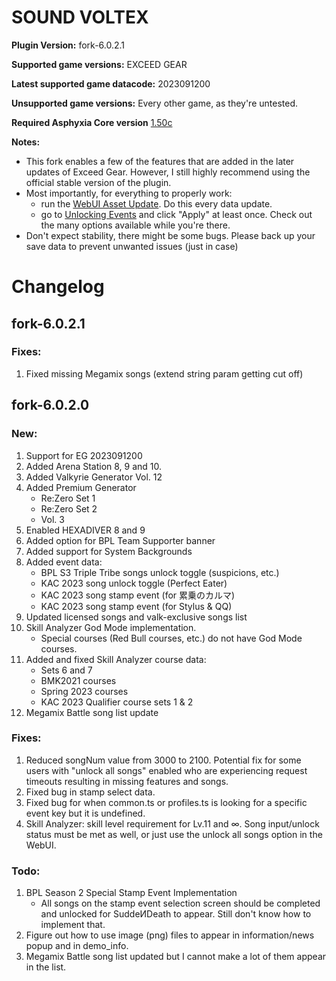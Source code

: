 # SOUND VOLTEX

**Plugin Version:** fork-6.0.2.1

**Supported game versions:** EXCEED GEAR

**Latest supported game datacode:** 2023091200

**Unsupported game versions:** Every other game, as they're untested.

**Required Asphyxia Core version** [1.50c](https://github.com/asphyxia-core/asphyxia-core.github.io/releases/tag/v1.50)

**Notes:**
- This fork enables a few of the features that are added in the later updates of Exceed Gear. However, I still highly recommend using the official stable version of the plugin. 
- Most importantly, for everything to properly work:
	- run the [WebUI Asset Update](/plugin/sdvx@asphyxia/update%20webui%20assets). Do this every data update.
	- go to [Unlocking Events](/plugin/sdvx@asphyxia/unlocking%20events) and click "Apply" at least once. Check out the many options available while you're there.
- Don't expect stability, there might be some bugs. Please back up your save data to prevent unwanted issues (just in case)


Changelog
===========
## fork-6.0.2.1

### Fixes:

1. Fixed missing Megamix songs (extend string param getting cut off)

## fork-6.0.2.0

### New:

1. Support for EG 2023091200
2. Added Arena Station 8, 9 and 10.
3. Added Valkyrie Generator Vol. 12
4. Added Premium Generator
	- Re:Zero Set 1
	- Re:Zero Set 2
	- Vol. 3
5. Enabled HEXADIVER 8 and 9
6. Added option for BPL Team Supporter banner
7. Added support for System Backgrounds
8. Added event data:
	- BPL S3 Triple Tribe songs unlock toggle (suspicions, etc.)
	- KAC 2023 song unlock toggle (Perfect Eater)
	- KAC 2023 song stamp event (for 累乗のカルマ)
	- KAC 2023 song stamp event (for Stylus & QQ)
9. Updated licensed songs and valk-exclusive songs list
10. Skill Analyzer God Mode implementation.
	- Special courses (Red Bull courses, etc.) do not have God Mode courses.
11. Added and fixed Skill Analyzer course data:
	- Sets 6 and 7
	- BMK2021 courses
	- Spring 2023 courses
	- KAC 2023 Qualifier course sets 1 & 2
12. Megamix Battle song list update

### Fixes:

1. Reduced songNum value from 3000 to 2100. Potential fix for some users with "unlock all songs" enabled who are experiencing request timeouts resulting in missing features and songs.
2. Fixed bug in stamp select data.
3. Fixed bug for when common.ts or profiles.ts is looking for a specific event key but it is undefined.
3. Skill Analyzer: skill level requirement for Lv.11 and ∞. Song input/unlock status must be met as well, or just use the unlock all songs option in the WebUI.

### Todo:
1. BPL Season 2 Special Stamp Event Implementation
	- All songs on the stamp event selection screen should be completed and unlocked for SuddeИDeath to appear. Still don't know how to implement that.
2. Figure out how to use image (png) files to appear in information/news popup and in demo_info.
3. Megamix Battle song list updated but I cannot make a lot of them appear in the list.
